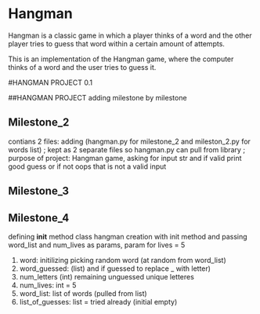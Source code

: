 # Hangman
Hangman is a classic game in which a player thinks of a word and the other player tries to guess that word within a certain amount of attempts.

This is an implementation of the Hangman game, where the computer thinks of a word and the user tries to guess it. 


#HANGMAN PROJECT 0.1

##HANGMAN PROJECT
adding milestone by milestone

## Milestone_2
contians 2 files:
adding (hangman.py for milestone_2 and mileston_2.py for words list) ;
kept as 2 separate files so hangman.py can pull from library ;
purpose of project: Hangman game, asking for input str and if valid print good guess or if not oops that is not a valid input

## Milestone_3

## Milestone_4
defining __init__ method
class hangman creation  with init method and passing word_list and num_lives as params, param for lives = 5
1. word: initilizing picking random word (at random from word_list)
2. word_guessed: (list) and if guessed to replace _ with letter)
3. num_letters (int) remaining unguessed unique letteres
4. num_lives: int = 5
5. word_list: list of words (pulled from list)
6. list_of_guesses: list = tried already (initial empty)
